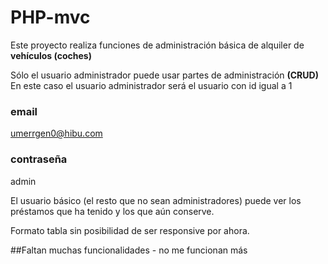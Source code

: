 # PHP-mvc

Este proyecto realiza funciones de administración básica de alquiler de <b>vehículos (coches) </b>

Sólo el usuario administrador puede usar partes de administración <b>(CRUD) </b>
En este caso el usuario administrador será el usuario con id igual a 1

### email
umerrgen0@hibu.com

### contraseña
admin

El usuario básico (el resto que no sean administradores) puede ver los préstamos que ha tenido y los que aún conserve. 

Formato tabla sin posibilidad de ser responsive por ahora. 

##Faltan muchas funcionalidades - no me funcionan más
